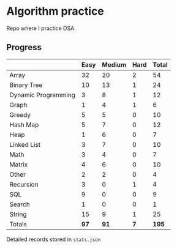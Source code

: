 # Algorithm practice

Repo where I practice DSA.

<!-- https://leetcode.com/l-ohman/ -->
<!-- todo: display the json data in some online visualization. -->

## Progress

<!-- { javascript: 49, python: 144, both: 7 } -->

|                     | Easy   | Medium | Hard  | Total   |
| ------------------- | ------ | ------ | ----- | ------- |
| Array               | 32     | 20     | 2     | 54      |
| Binary Tree         | 10     | 13     | 1     | 24      |
| Dynamic Programming | 3      | 8      | 1     | 12      |
| Graph               | 1      | 4      | 1     | 6       |
| Greedy              | 5      | 5      | 0     | 10      |
| Hash Map            | 5      | 7      | 0     | 12      |
| Heap                | 1      | 6      | 0     | 7       |
| Linked List         | 3      | 7      | 0     | 10      |
| Math                | 3      | 4      | 0     | 7       |
| Matrix              | 4      | 6      | 0     | 10      |
| Other               | 2      | 2      | 0     | 4       |
| Recursion           | 3      | 0      | 1     | 4       |
| SQL                 | 9      | 0      | 0     | 9       |
| Search              | 1      | 0      | 0     | 1       |
| String              | 15     | 9      | 1     | 25      |
| Totals              | **97** | **91** | **7** | **195** |

Detailed records stored in `stats.json`
